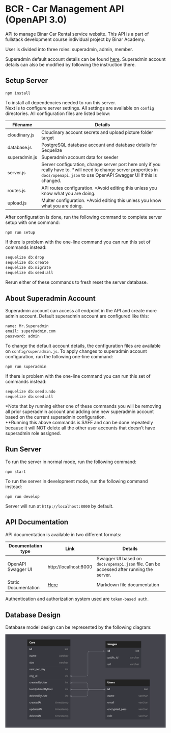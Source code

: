 # BCR - Car Management API (OpenAPI 3.0)

API to manage Binar Car Rental service website. This API is a part of fullstack development course individual project by Binar Academy.  
  
User is divided into three roles: superadmin, admin, member.  

Superadmin default account details can be found [here](#about-superadmin-account). Superadmin account details can also be modified by following the instruction there.

## Setup Server

    npm install

To install all dependencies needed to run this server.  
Next is to configure server settings. All settings are avaliable on `config` directories. All configuration files are listed below:

| Filename | Details |
|--|--|
| cloudinary.js | Cloudinary account secrets and upload picture folder target |
| database.js | PostgreSQL database account and database details for Sequelize |
| superadmin.js | Superadmin account data for seeder |
| server.js | Server configuration, change server port here only if you really have to. *will need to change server properties in `docs/openapi.json` to use OpenAPI Swagger UI if this is changed. |
| routes.js  | API routes configuration. *Avoid editing this unless you know what you are doing. |
| upload.js | Multer configuration. *Avoid editing this unless you know what you are doing. |

After configuration is done, run the following command to complete server setup with one command:

    npm run setup

If there is problem with the one-line command you can run this set of commands instead:

    sequelize db:drop
    sequelize db:create
    sequelize db:migrate
    sequelize db:seed:all

Rerun either of these commands to fresh reset the server database.

## About Superadmin Account

Superadmin account can access all endpoint in the API and create more admin account. Default superadmin account are configured like this:

    name: Mr.Superadmin
    email: super@admin.com
    password: admin

To change the default account details, the configuration files are available on `config/superadmin.js`. To apply changes to superadmin account configuration, run the following one-line command:

    npm run superadmin

If there is problem with the one-line command you can run this set of commands instead:
    
    sequelize db:seed:undo
    sequelize db:seed:all

*Note that by running either one of these commands you will be removing all prior superadmin account and adding one new superadmin account based on the current superadmin configuration.  
**Running this above commands is SAFE and can be done repeatedly because it will NOT delete all the other user accounts that doesn't have superadmin role assigned.

## Run Server

To run the server in normal mode, run the following command:

    npm start

To run the server in development mode, run the following command instead:

    npm run develop

Server will run at `http://localhost:8000` by default.

## API Documentation

API documentation is available in two different formats:

| Documentation type | Link | Details |
|--|--|--|
| OpenAPI Swagger UI | http://localhost:8000 | Swagger UI based on `docs/openapi.json` file. Can be accessed after running the server. |
| Static Documentation | [Here](/docs) | Markdown file documentation |

Authentication and authorization system used are `token-based auth`.

## Database Design

Database model design can be represented by the following diagram:

![erd image](/docs/erd.png)

